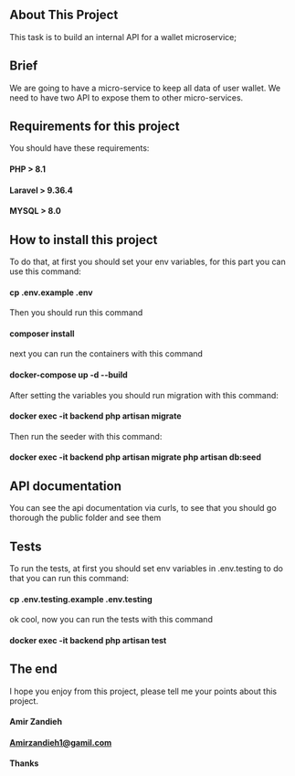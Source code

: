 ## About This Project

This task is to build an internal API for a wallet microservice;

## Brief

We are going to have a micro-service to keep all data of user wallet. We need to have two API to expose them to other micro-services.

## Requirements for this project
You should have these requirements:
#### PHP > 8.1
#### Laravel > 9.36.4
#### MYSQL > 8.0

## How to install this project

To do that, at first you should set your env variables,
for this part you can use this command:
#### cp .env.example .env

Then you should run this command 
#### composer install

next you can run the containers with this command
#### docker-compose up -d --build

After setting the variables you should run migration with this command:
#### docker exec -it backend php artisan migrate

Then run the seeder with this command:
#### docker exec -it backend php artisan migrate php artisan db:seed


## API documentation
You can see the api documentation via curls, to see that you should go thorough the public folder and see them

## Tests

To run the tests, at first you should set env variables in .env.testing
to do that you can run this command:
#### cp .env.testing.example .env.testing

ok cool, now you can run the tests with this command
#### docker exec -it backend php artisan test


## The end
I hope you enjoy from this project, please tell me your points about this project.

#### Amir Zandieh
#### Amirzandieh1@gamil.com

#### Thanks
